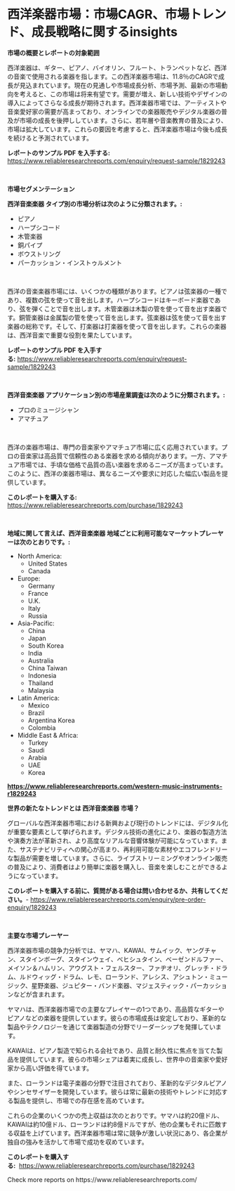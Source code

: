 <p><h1>西洋楽器市場：市場CAGR、市場トレンド、成長戦略に関するinsights</h1></p><p><strong>市場の概要とレポートの対象範囲</strong></p>
<p><p>西洋楽器は、ギター、ピアノ、バイオリン、フルート、トランペットなど、西洋の音楽で使用される楽器を指します。この西洋楽器市場は、11.8％のCAGRで成長が見込まれています。現在の見通しや市場成長分析、市場予測、最新の市場動向を考えると、この市場は将来有望です。需要が増え、新しい技術やデザインの導入によってさらなる成長が期待されます。西洋楽器市場では、アーティストや音楽愛好家の需要が高まっており、オンラインでの楽器販売やデジタル楽器の普及が市場の成長を後押ししています。さらに、若年層や音楽教育の普及により、市場は拡大しています。これらの要因を考慮すると、西洋楽器市場は今後も成長を続けると予測されています。</p></p>
<p><strong>レポートのサンプル PDF を入手する:</strong> <a href="https://www.reliableresearchreports.com/enquiry/request-sample/1829243">https://www.reliableresearchreports.com/enquiry/request-sample/1829243</a></p>
<p>&nbsp;</p>
<p><strong>市場セグメンテーション</strong></p>
<p><strong>西洋音楽楽器 タイプ別の市場分析は次のように分類されます。:</strong></p>
<p><ul><li>ピアノ</li><li>ハープシコード</li><li>木管楽器</li><li>銅パイプ</li><li>ボウストリング</li><li>パーカッション・インストゥルメント</li></ul></p>
<p>&nbsp;</p>
<p><p>西洋の音楽楽器市場には、いくつかの種類があります。ピアノは弦楽器の一種であり、複数の弦を使って音を出します。ハープシコードはキーボード楽器であり、弦を弾くことで音を出します。木管楽器は木製の管を使って音を出す楽器です。銅管楽器は金属製の管を使って音を出します。弦楽器は弦を使って音を出す楽器の総称です。そして、打楽器は打楽器を使って音を出します。これらの楽器は、西洋音楽で重要な役割を果たしています。</p></p>
<p><strong>レポートのサンプル PDF を入手する:</strong>&nbsp;<a href="https://www.reliableresearchreports.com/enquiry/request-sample/1829243">https://www.reliableresearchreports.com/enquiry/request-sample/1829243</a></p>
<p>&nbsp;</p>
<p><strong> 西洋音楽楽器 アプリケーション別の市場産業調査は次のように分類されます。:</strong></p>
<p><ul><li>プロのミュージシャン</li><li>アマチュア</li></ul></p>
<p>&nbsp;</p>
<p><p>西洋の楽器市場は、専門の音楽家やアマチュア市場に広く応用されています。プロの音楽家は高品質で信頼性のある楽器を求める傾向があります。一方、アマチュア市場では、手頃な価格で品質の高い楽器を求めるニーズが高まっています。このように、西洋の楽器市場は、異なるニーズや要求に対応した幅広い製品を提供しています。</p></p>
<p><strong>このレポートを購入する:</strong>&nbsp; <a href="https://www.reliableresearchreports.com/purchase/1829243">https://www.reliableresearchreports.com/purchase/1829243</a></p>
<p>&nbsp;</p>
<p><strong>地域に関して言えば、西洋音楽楽器 地域ごとに利用可能なマーケットプレーヤーは次のとおりです。:</strong></p>
<p><ul>
    <li>
        North America:
        <ul>
            <li>United States</li>
            <li>Canada</li>
        </ul>
    </li>
    <li>
        Europe:
        <ul>
            <li>Germany</li>
            <li>France</li>
            <li>U.K.</li>
            <li>Italy</li>
            <li>Russia</li>
        </ul>
    </li>
    <li>
        Asia-Pacific:
        <ul>
            <li>China</li>
            <li>Japan</li>
            <li>South Korea</li>
            <li>India</li>
            <li>Australia</li>
            <li>China Taiwan</li>
            <li>Indonesia</li>
            <li>Thailand</li>
            <li>Malaysia</li>
        </ul>
    </li>
    <li>
        Latin America:
        <ul>
            <li>Mexico</li>
            <li>Brazil</li>
            <li>Argentina Korea</li>
            <li>Colombia</li>
        </ul>
    </li>
    <li>
        Middle East & Africa:
        <ul>
            <li>Turkey</li>
            <li>Saudi</li>
            <li>Arabia</li>
            <li>UAE</li>
            <li>Korea</li>
        </ul>
    </li>
    </ul></p>
<p><strong><a href="https://www.reliableresearchreports.com/western-music-instruments-r1829243">https://www.reliableresearchreports.com/western-music-instruments-r1829243</a></strong>&nbsp;</p>
<p><strong>世界の新たなトレンドとは 西洋音楽楽器 市場？</strong></p>
<p><p>グローバルな西洋楽器市場における新興および現行のトレンドには、デジタル化が重要な要素として挙げられます。デジタル技術の進化により、楽器の製造方法や演奏方法が革新され、より高度なリアルな音響体験が可能になっています。また、サステナビリティへの関心が高まり、再利用可能な素材やエコフレンドリーな製品が需要を増しています。さらに、ライブストリーミングやオンライン販売の普及により、消費者はより簡単に楽器を購入し、音楽を楽しむことができるようになっています。</p></p>
<p><strong>このレポートを購入する前に、質問がある場合は問い合わせるか、共有してください。</strong>- <a href="https://www.reliableresearchreports.com/enquiry/pre-order-enquiry/1829243">https://www.reliableresearchreports.com/enquiry/pre-order-enquiry/1829243</a></p>
<p>&nbsp;</p>
<p><strong>主要な市場プレーヤー</strong></p>
<p><p>西洋楽器市場の競争力分析では、ヤマハ、KAWAI、サムイック、ヤングチャン、スタインボーグ、スタインウェイ、べヒシュタイン、ベーゼンドルファー、メイソン＆ハムリン、アウグスト・フェルスター、ファヂオリ、グレッチ・ドラム、ルドウィッグ・ドラム、レモ、ローランド、アレシス、アシュトン・ミュージック、星野楽器、ジュピター・バンド楽器、マジェスティック・パーカッションなどが含まれます。</p><p>ヤマハは、西洋楽器市場での主要なプレイヤーの1つであり、高品質なギターやピアノなどの楽器を提供しています。彼らの市場成長は安定しており、革新的な製品やテクノロジーを通じて楽器製造の分野でリーダーシップを発揮しています。</p><p>KAWAIは、ピアノ製造で知られる会社であり、品質と耐久性に焦点を当てた製品を提供しています。彼らの市場シェアは着実に成長し、世界中の音楽家や愛好家から高い評価を得ています。</p><p>また、ローランドは電子楽器の分野で注目されており、革新的なデジタルピアノやシンセサイザーを開発しています。彼らは常に最新の技術やトレンドに対応する製品を提供し、市場での存在感を高めています。</p><p>これらの企業のいくつかの売上収益は次のとおりです。ヤマハは約20億ドル、KAWAIは約10億ドル、ローランドは約8億ドルですが、他の企業もそれに匹敵する収益を上げています。西洋楽器市場は常に競争が激しい状況にあり、各企業が独自の強みを活かして市場で成功を収めています。</p></p>
<p><strong>このレポートを購入する:</strong>&nbsp;&nbsp;<a href="https://www.reliableresearchreports.com/purchase/1829243">https://www.reliableresearchreports.com/purchase/1829243</a></p>
<p>Check more reports on https://www.reliableresearchreports.com/</p>